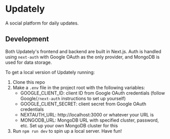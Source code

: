 # Updately

A social platform for daily updates.

## Development

Both Updately's frontend and backend are built in Next.js. Auth is handled using `next-auth` with Google OAuth as the only provider, and MongoDB is used for data storage.

To get a local version of Updately running:
1. Clone this repo
2. Make a `.env` file in the project root with the following variables:
    - GOOGLE_CLIENT_ID: client ID from Google OAuth credentials (follow Google/`/next-auth` instructions to set up yourself)
    - GOOGLE_CLIENT_SECRET: client secret from Google OAuth credentials
    - NEXTAUTH_URL: http://localhost:3000 or whatever your URL is
    - MONGODB_URL: MongoDB URL with specified cluster, password, etc. Set up your own MongoDB cluster for this
3. Run `npm run dev` to spin up a local server. Have fun!